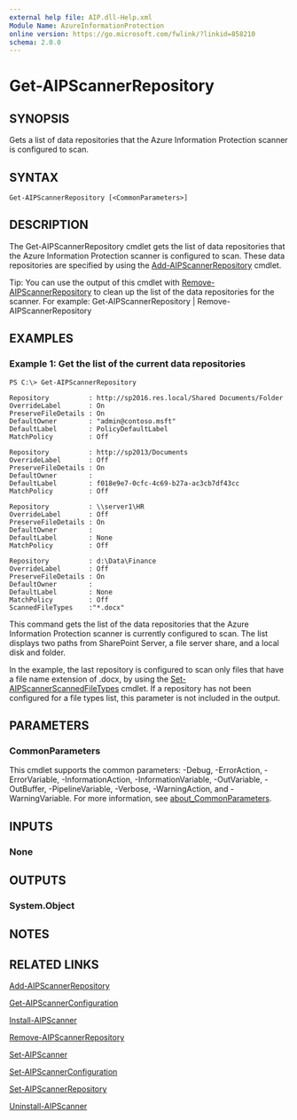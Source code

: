```yaml
---
external help file: AIP.dll-Help.xml
Module Name: AzureInformationProtection
online version: https://go.microsoft.com/fwlink/?linkid=858210
schema: 2.0.0
---
```


# Get-AIPScannerRepository

## SYNOPSIS
Gets a list of data repositories that the Azure Information Protection scanner is configured to scan.

## SYNTAX

```
Get-AIPScannerRepository [<CommonParameters>]
```

## DESCRIPTION
The Get-AIPScannerRepository cmdlet gets the list of data repositories that the Azure Information Protection scanner is configured to scan. These data repositories are specified by using the [Add-AIPScannerRepository](./Add-AIPScannerRepository.md) cmdlet. 

Tip: You can use the output of this cmdlet with [Remove-AIPScannerRepository](./Remove-AIPScannerRepository.md) to clean up the list of the data repositories for the scanner. For example: Get-AIPScannerRepository | Remove-AIPScannerRepository

## EXAMPLES

### Example 1: Get the list of the current data repositories
```
PS C:\> Get-AIPScannerRepository

Repository          : http://sp2016.res.local/Shared Documents/Folder
OverrideLabel       : On
PreserveFileDetails : On
DefaultOwner        : "admin@contoso.msft"  
DefaultLabel        : PolicyDefaultLabel
MatchPolicy         : Off

Repository          : http://sp2013/Documents
OverrideLabel       : Off
PreserveFileDetails : On
DefaultOwner        :
DefaultLabel        : f018e9e7-0cfc-4c69-b27a-ac3cb7df43cc
MatchPolicy         : Off

Repository          : \\server1\HR
OverrideLabel       : Off
PreserveFileDetails : On
DefaultOwner        :
DefaultLabel        : None
MatchPolicy         : Off

Repository          : d:\Data\Finance
OverrideLabel       : Off
PreserveFileDetails : On
DefaultOwner        :
DefaultLabel        : None
MatchPolicy         : Off
ScannedFileTypes    :"*.docx"
```

This command gets the list of the data repositories that the Azure Information Protection scanner is currently configured to scan. The list displays two paths from SharePoint Server, a file server share, and a local disk and folder.

In the example, the last repository is configured to scan only files that have a file name extension of .docx, by using the [Set-AIPScannerScannedFileTypes](./Set-AIPScannerScannedFileTypes.md) cmdlet. If a repository has not been configured for a file types list, this parameter is not included in the output.

## PARAMETERS

### CommonParameters
This cmdlet supports the common parameters: -Debug, -ErrorAction, -ErrorVariable, -InformationAction, -InformationVariable, -OutVariable, -OutBuffer, -PipelineVariable, -Verbose, -WarningAction, and -WarningVariable. For more information, see [about_CommonParameters](https://go.microsoft.com/fwlink/?LinkID=113216).

## INPUTS

### None

## OUTPUTS

### System.Object

## NOTES

## RELATED LINKS

[Add-AIPScannerRepository](./Add-AIPScannerRepository.md)

[Get-AIPScannerConfiguration](./Get-AIPScannerConfiguration.md)

[Install-AIPScanner](./Install-AIPScanner.md)

[Remove-AIPScannerRepository](./Remove-AIPScannerRepository.md)

[Set-AIPScanner](./Set-AIPScanner.md)

[Set-AIPScannerConfiguration](./Set-AIPScannerConfiguration.md)

[Set-AIPScannerRepository](./Set-AIPScannerRepository.md)

[Uninstall-AIPScanner](./Uninstall-AIPScanner.md)
